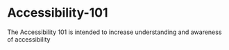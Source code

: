 # Accessibility-101
The Accessibility 101 is intended to increase understanding and awareness of accessibility
